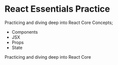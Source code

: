 # React Essentials Practice

Practicing and diving deep into React Core Concepts; 
- Components
- JSX
- Props
- State

Practicing and diving deep into React Core